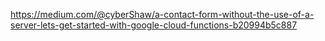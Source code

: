 https://medium.com/@cyberShaw/a-contact-form-without-the-use-of-a-server-lets-get-started-with-google-cloud-functions-b20994b5c887
